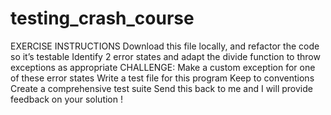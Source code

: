 # testing_crash_course

EXERCISE INSTRUCTIONS
Download this file locally, and refactor the code so it’s testable
Identify 2 error states and adapt the divide function to throw exceptions as appropriate
CHALLENGE: Make a custom exception for one of these error states
Write a test file for this program
Keep to conventions
Create a comprehensive test suite
Send this back to me and I will provide feedback on your solution !
